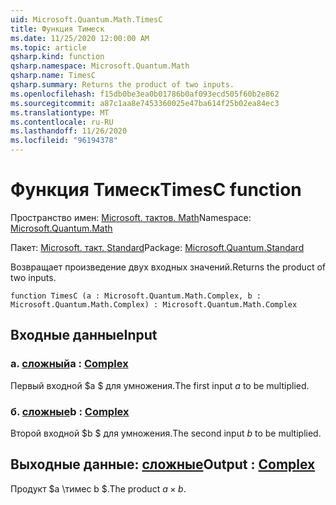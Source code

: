 ```yaml
---
uid: Microsoft.Quantum.Math.TimesC
title: Функция Тимеск
ms.date: 11/25/2020 12:00:00 AM
ms.topic: article
qsharp.kind: function
qsharp.namespace: Microsoft.Quantum.Math
qsharp.name: TimesC
qsharp.summary: Returns the product of two inputs.
ms.openlocfilehash: f15db0be3ea0b01786b0af093ecd505f60b2e862
ms.sourcegitcommit: a87c1aa8e7453360025e47ba614f25b02ea84ec3
ms.translationtype: MT
ms.contentlocale: ru-RU
ms.lasthandoff: 11/26/2020
ms.locfileid: "96194378"
---
```

# <a name="timesc-function"></a><span data-ttu-id="f1d6d-102">Функция Тимеск</span><span class="sxs-lookup"><span data-stu-id="f1d6d-102">TimesC function</span></span>

<span data-ttu-id="f1d6d-103">Пространство имен: [Microsoft. тактов. Math](xref:Microsoft.Quantum.Math)</span><span class="sxs-lookup"><span data-stu-id="f1d6d-103">Namespace: [Microsoft.Quantum.Math](xref:Microsoft.Quantum.Math)</span></span>

<span data-ttu-id="f1d6d-104">Пакет: [Microsoft. такт. Standard](https://nuget.org/packages/Microsoft.Quantum.Standard)</span><span class="sxs-lookup"><span data-stu-id="f1d6d-104">Package: [Microsoft.Quantum.Standard](https://nuget.org/packages/Microsoft.Quantum.Standard)</span></span>


<span data-ttu-id="f1d6d-105">Возвращает произведение двух входных значений.</span><span class="sxs-lookup"><span data-stu-id="f1d6d-105">Returns the product of two inputs.</span></span>

```qsharp
function TimesC (a : Microsoft.Quantum.Math.Complex, b : Microsoft.Quantum.Math.Complex) : Microsoft.Quantum.Math.Complex
```


## <a name="input"></a><span data-ttu-id="f1d6d-106">Входные данные</span><span class="sxs-lookup"><span data-stu-id="f1d6d-106">Input</span></span>

### <a name="a--complex"></a><span data-ttu-id="f1d6d-107">а. [сложный](xref:Microsoft.Quantum.Math.Complex)</span><span class="sxs-lookup"><span data-stu-id="f1d6d-107">a : [Complex](xref:Microsoft.Quantum.Math.Complex)</span></span>

<span data-ttu-id="f1d6d-108">Первый входной $a $ для умножения.</span><span class="sxs-lookup"><span data-stu-id="f1d6d-108">The first input $a$ to be multiplied.</span></span>


### <a name="b--complex"></a><span data-ttu-id="f1d6d-109">б. [сложные](xref:Microsoft.Quantum.Math.Complex)</span><span class="sxs-lookup"><span data-stu-id="f1d6d-109">b : [Complex](xref:Microsoft.Quantum.Math.Complex)</span></span>

<span data-ttu-id="f1d6d-110">Второй входной $b $ для умножения.</span><span class="sxs-lookup"><span data-stu-id="f1d6d-110">The second input $b$ to be multiplied.</span></span>



## <a name="output--complex"></a><span data-ttu-id="f1d6d-111">Выходные данные: [сложные](xref:Microsoft.Quantum.Math.Complex)</span><span class="sxs-lookup"><span data-stu-id="f1d6d-111">Output : [Complex](xref:Microsoft.Quantum.Math.Complex)</span></span>

<span data-ttu-id="f1d6d-112">Продукт $a \тимес b $.</span><span class="sxs-lookup"><span data-stu-id="f1d6d-112">The product $a \times b$.</span></span>